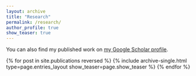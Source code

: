 ```yaml
---
layout: archive
title: "Research"
permalink: /research/
author_profile: true
show_teaser: true
---
```


You can also find my published work on [my Google Scholar profile](https://scholar.google.com/citations?user=lNA1JsMAAAAJ).

{% for post in site.publications reversed %}
  {% include archive-single.html
     type=page.entries_layout
     show_teaser=page.show_teaser %}
{% endfor %}
